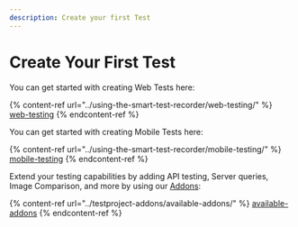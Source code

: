 ```yaml
---
description: Create your first Test
---
```


# Create Your First Test

You can get started with creating Web Tests here:

{% content-ref url="../using-the-smart-test-recorder/web-testing/" %}
[web-testing](../using-the-smart-test-recorder/web-testing/)
{% endcontent-ref %}

You can get started with creating Mobile Tests here:

{% content-ref url="../using-the-smart-test-recorder/mobile-testing/" %}
[mobile-testing](../using-the-smart-test-recorder/mobile-testing/)
{% endcontent-ref %}

Extend your testing capabilities by adding API testing, Server queries, Image Comparison, and more by using our [Addons](broken-reference):&#x20;

{% content-ref url="../testproject-addons/available-addons/" %}
[available-addons](../testproject-addons/available-addons/)
{% endcontent-ref %}
